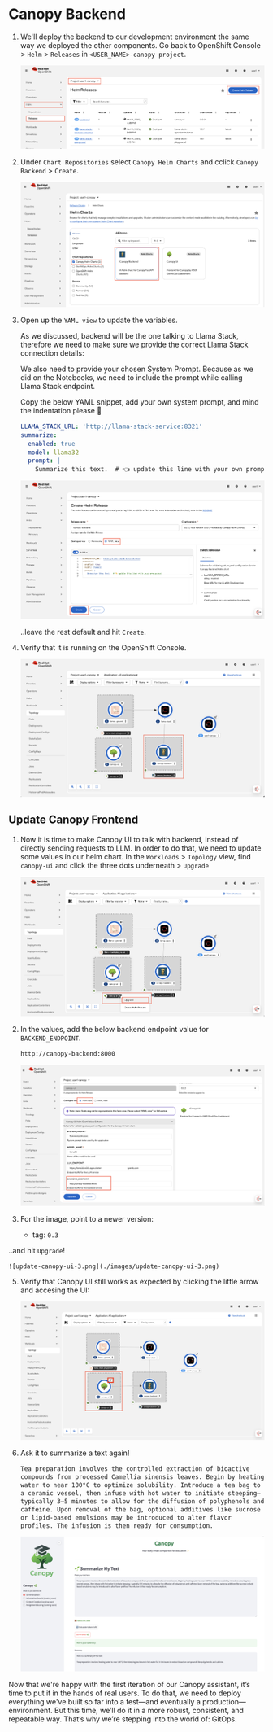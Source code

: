 # Canopy Backend

1. We'll deploy the backend to our development environment the same way we deployed the other components. Go back to OpenShift Console > `Helm` > `Releases` in `<USER_NAME>-canopy project`.
   
   ![canopy-be-helm-releases.png](./images/canopy-be-helm-releases.png)

2.  Under `Chart Repositories` select  `Canopy Helm Charts` and cclick `Canopy Backend` > `Create`.

    ![canopy-be-helm.png](./images/canopy-be-helm.png)

3. Open up the `YAML view` to update the variables.

    As we discussed, backend will be the one talking to Llama Stack, therefore we need to make sure we provide the correct Llama Stack connection details:

    We also need to provide your chosen System Prompt. Because as we did on the Notebooks, we need to include the prompt while calling Llama Stack endpoint.

    Copy the below YAML snippet, add your own system prompt, and mind the indentation please 🙏

    ```yaml
    LLAMA_STACK_URL: 'http://llama-stack-service:8321'
    summarize:
      enabled: true
      model: llama32
      prompt: |               
        Summarize this text.  # 👈 update this line with your own prompt
    ```

    ![canopy-be-values.png](./images/canopy-be-values.png)
 
    ..leave the rest default and hit `Create`.

4. Verify that it is running on the OpenShift Console.
   
   ![canopy-be-ocp.png](./images/canopy-be-ocp.png)


## Update Canopy Frontend

1. Now it is time to make Canopy UI to talk with backend, instead of directly sending requests to LLM. In order to do that, we need to update some values in our helm chart. In the `Workloads` >  `Topology` view, find `canopy-ui` and click the three dots underneath > `Upgrade`

    ![update-canopy-ui.png](./images/update-canopy-ui.png)

3. In the values, add the below backend endpoint value for `BACKEND_ENDPOINT`.
   
    ```bash
    http://canopy-backend:8000
    ```

    ![update-canopy-ui-2.png](./images/update-canopy-ui-2.png)


4. For the image, point to a newer version:
   
   - tag: `0.3`
  
  ..and hit `Upgrade`!

    ![update-canopy-ui-3.png](./images/update-canopy-ui-3.png)

5. Verify that Canopy UI still works as expected by clicking the little arrow and accesing the UI:
   
    ![update-canopy-ui-4.png](./images/update-canopy-ui-4.png)

6. Ask it to summarize a text again!

    ```
    Tea preparation involves the controlled extraction of bioactive compounds from processed Camellia sinensis leaves. Begin by heating water to near 100°C to optimize solubility. Introduce a tea bag to a ceramic vessel, then infuse with hot water to initiate steeping—typically 3–5 minutes to allow for the diffusion of polyphenols and caffeine. Upon removal of the bag, optional additives like sucrose or lipid-based emulsions may be introduced to alter flavor profiles. The infusion is then ready for consumption.
    ```
   
   ![canopy-ui-llamastack.png](./images/canopy-ui-llamastack.png)

Now that we're happy with the first iteration of our Canopy assistant, it’s time to put it in the hands of real users. To do that, we need to deploy everything we've built so far into a test—and eventually a production—environment. But this time, we’ll do it in a more robust, consistent, and repeatable way. That’s why we’re stepping into the world of: GitOps.